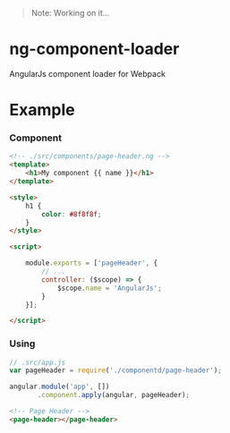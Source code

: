 > Note: Working on it...

# ng-component-loader

AngularJs component loader for Webpack

# Example

### Component

```html
<!-- ./src/components/page-header.ng -->
<template>
    <h1>My component {{ name }}</h1>
</template>

<style>
    h1 {
        color: #8f8f8f;
    }
</style>

<script>

    module.exports = ['pageHeader', {
        // ...
        controller: ($scope) => {
            $scope.name = 'AngularJs';
        }
    }];

</script>
```

### Using
```js
// .src/app.js
var pageHeader = require('./componentd/page-header');

angular.module('app', [])
       .component.apply(angular, pageHeader);

```
```html
<!-- Page Header -->
<page-header></page-header>
```

